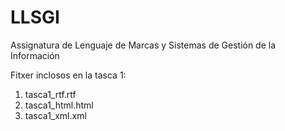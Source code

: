 # LLSGI
Assignatura de Lenguaje de Marcas y Sistemas de Gestión de la Información

Fitxer inclosos en la tasca 1:

1. tasca1_rtf.rtf
2. tasca1_html.html
3. tasca1_xml.xml
